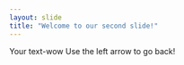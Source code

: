 ```yaml
---
layout: slide
title: "Welcome to our second slide!"
---
```

Your text-wow
Use the left arrow to go back!

